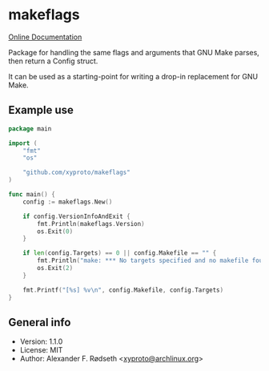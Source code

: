 # makeflags

[Online Documentation](https://godoc.org/github.com/xyproto/makeflags)

Package for handling the same flags and arguments that GNU Make parses, then return a Config struct.

It can be used as a starting-point for writing a drop-in replacement for GNU Make.

## Example use

```go
package main

import (
	"fmt"
	"os"

	"github.com/xyproto/makeflags"
)

func main() {
	config := makeflags.New()

	if config.VersionInfoAndExit {
		fmt.Println(makeflags.Version)
		os.Exit(0)
	}

	if len(config.Targets) == 0 || config.Makefile == "" {
		fmt.Println("make: *** No targets specified and no makefile found.  Stop.")
		os.Exit(2)
	}

	fmt.Printf("[%s] %v\n", config.Makefile, config.Targets)
}
```

## General info

* Version: 1.1.0
* License: MIT
* Author: Alexander F. Rødseth &lt;xyproto@archlinux.org&gt;
